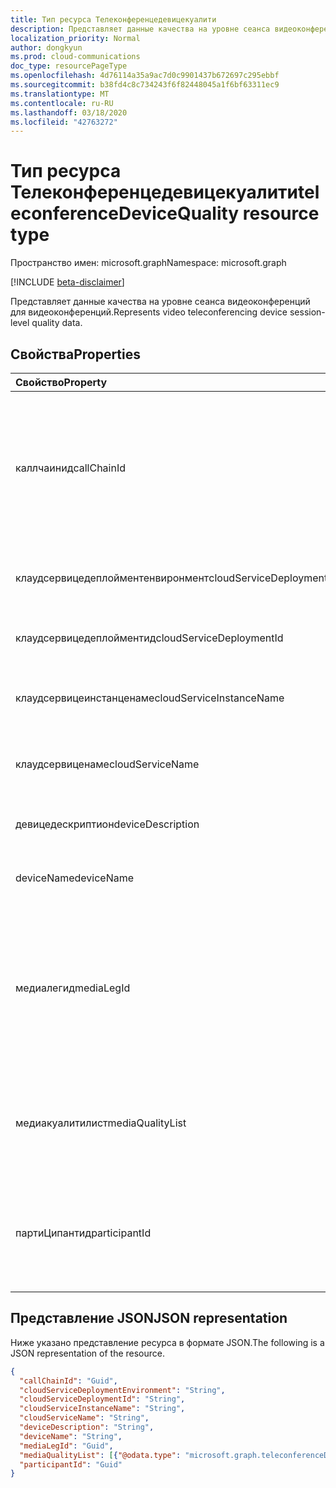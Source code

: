 ```yaml
---
title: Тип ресурса Телеконференцедевицекуалити
description: Представляет данные качества на уровне сеанса видеоконференций для видеоконференций.
localization_priority: Normal
author: dongkyun
ms.prod: cloud-communications
doc_type: resourcePageType
ms.openlocfilehash: 4d76114a35a9ac7d0c9901437b672697c295ebbf
ms.sourcegitcommit: b38fd4c8c734243f6f82448045a1f6bf63311ec9
ms.translationtype: MT
ms.contentlocale: ru-RU
ms.lasthandoff: 03/18/2020
ms.locfileid: "42763272"
---
```

# <a name="teleconferencedevicequality-resource-type"></a><span data-ttu-id="ec95e-103">Тип ресурса Телеконференцедевицекуалити</span><span class="sxs-lookup"><span data-stu-id="ec95e-103">teleconferenceDeviceQuality resource type</span></span>

<span data-ttu-id="ec95e-104">Пространство имен: microsoft.graph</span><span class="sxs-lookup"><span data-stu-id="ec95e-104">Namespace: microsoft.graph</span></span>

[!INCLUDE [beta-disclaimer](../../includes/beta-disclaimer.md)]

<span data-ttu-id="ec95e-105">Представляет данные качества на уровне сеанса видеоконференций для видеоконференций.</span><span class="sxs-lookup"><span data-stu-id="ec95e-105">Represents video teleconferencing device session-level quality data.</span></span>

## <a name="properties"></a><span data-ttu-id="ec95e-106">Свойства</span><span class="sxs-lookup"><span data-stu-id="ec95e-106">Properties</span></span>

| <span data-ttu-id="ec95e-107">Свойство</span><span class="sxs-lookup"><span data-stu-id="ec95e-107">Property</span></span>     | <span data-ttu-id="ec95e-108">Тип</span><span class="sxs-lookup"><span data-stu-id="ec95e-108">Type</span></span>        | <span data-ttu-id="ec95e-109">Описание</span><span class="sxs-lookup"><span data-stu-id="ec95e-109">Description</span></span> |
|:-------------|:------------|:------------|
|<span data-ttu-id="ec95e-110">каллчаинид</span><span class="sxs-lookup"><span data-stu-id="ec95e-110">callChainId</span></span>|<span data-ttu-id="ec95e-111">GUID</span><span class="sxs-lookup"><span data-stu-id="ec95e-111">Guid</span></span>|<span data-ttu-id="ec95e-112">Уникальный идентификатор для всех вызовов участников в конференции или уникальный идентификатор для двух вызовов участников в вызове P2P.</span><span class="sxs-lookup"><span data-stu-id="ec95e-112">A unique identifier for all  the participant calls in a conference or a unique identifier for two participant calls in P2P call.</span></span> <span data-ttu-id="ec95e-113">Он должен быть скопирован из `Microsoft.Graph.Call.CallChainId`.</span><span class="sxs-lookup"><span data-stu-id="ec95e-113">This needs to be copied over from `Microsoft.Graph.Call.CallChainId`.</span></span>|
|<span data-ttu-id="ec95e-114">клаудсервицедеплойментенвиронмент</span><span class="sxs-lookup"><span data-stu-id="ec95e-114">cloudServiceDeploymentEnvironment</span></span>|<span data-ttu-id="ec95e-115">String</span><span class="sxs-lookup"><span data-stu-id="ec95e-115">String</span></span>|<span data-ttu-id="ec95e-116">Географическая область, в которой развернута служба, `ProdNoam`например.</span><span class="sxs-lookup"><span data-stu-id="ec95e-116">A geo-region where the service is deployed, such as `ProdNoam`.</span></span>|
|<span data-ttu-id="ec95e-117">клаудсервицедеплойментид</span><span class="sxs-lookup"><span data-stu-id="ec95e-117">cloudServiceDeploymentId</span></span>|<span data-ttu-id="ec95e-118">String</span><span class="sxs-lookup"><span data-stu-id="ec95e-118">String</span></span>|<span data-ttu-id="ec95e-119">Уникальный идентификатор развертывания, назначенный Azure.</span><span class="sxs-lookup"><span data-stu-id="ec95e-119">A unique deployment identifier assigned by Azure.</span></span>|
|<span data-ttu-id="ec95e-120">клаудсервицеинстанценаме</span><span class="sxs-lookup"><span data-stu-id="ec95e-120">cloudServiceInstanceName</span></span>|<span data-ttu-id="ec95e-121">String</span><span class="sxs-lookup"><span data-stu-id="ec95e-121">String</span></span>|<span data-ttu-id="ec95e-122">Имя развернутого экземпляра облачной службы Azure, `FrontEnd_IN_3`например.</span><span class="sxs-lookup"><span data-stu-id="ec95e-122">The Azure deployed cloud service instance name, such as `FrontEnd_IN_3`.</span></span>|
|<span data-ttu-id="ec95e-123">клаудсервиценаме</span><span class="sxs-lookup"><span data-stu-id="ec95e-123">cloudServiceName</span></span>|<span data-ttu-id="ec95e-124">String</span><span class="sxs-lookup"><span data-stu-id="ec95e-124">String</span></span>|<span data-ttu-id="ec95e-125">Имя развернутой облачной службы Azure, `contoso.cloudapp.net`например.</span><span class="sxs-lookup"><span data-stu-id="ec95e-125">The Azure deployed cloud service name, such as `contoso.cloudapp.net`.</span></span>|
|<span data-ttu-id="ec95e-126">девицедескриптион</span><span class="sxs-lookup"><span data-stu-id="ec95e-126">deviceDescription</span></span>|<span data-ttu-id="ec95e-127">String</span><span class="sxs-lookup"><span data-stu-id="ec95e-127">String</span></span>|<span data-ttu-id="ec95e-128">Любое дополнительное описание, например `VTC Bldg 30/21`.</span><span class="sxs-lookup"><span data-stu-id="ec95e-128">Any additional description, such as `VTC Bldg 30/21`.</span></span>|
|<span data-ttu-id="ec95e-129">deviceName</span><span class="sxs-lookup"><span data-stu-id="ec95e-129">deviceName</span></span>|<span data-ttu-id="ec95e-130">String</span><span class="sxs-lookup"><span data-stu-id="ec95e-130">String</span></span>|<span data-ttu-id="ec95e-131">Имя агента мультимедиа пользователя, например `Cisco SX80`.</span><span class="sxs-lookup"><span data-stu-id="ec95e-131">The user media agent name, such as `Cisco SX80`.</span></span>|
|<span data-ttu-id="ec95e-132">медиалегид</span><span class="sxs-lookup"><span data-stu-id="ec95e-132">mediaLegId</span></span>|<span data-ttu-id="ec95e-133">GUID</span><span class="sxs-lookup"><span data-stu-id="ec95e-133">Guid</span></span>|<span data-ttu-id="ec95e-134">Уникальный идентификатор для конкретной точки носителя участника в Конференции.</span><span class="sxs-lookup"><span data-stu-id="ec95e-134">A unique identifier for a specific media leg of a participant in a conference.</span></span>  <span data-ttu-id="ec95e-135">Если происходит переопределение, у одного участника может быть несколько идентификаторов носителей.</span><span class="sxs-lookup"><span data-stu-id="ec95e-135">One participant can have multiple media leg identifiers if retargeting happens.</span></span> <span data-ttu-id="ec95e-136">Партнер Кви назначает это значение.</span><span class="sxs-lookup"><span data-stu-id="ec95e-136">CVI partner assigns this value.</span></span>|
|<span data-ttu-id="ec95e-137">медиакуалитилист</span><span class="sxs-lookup"><span data-stu-id="ec95e-137">mediaQualityList</span></span>|<span data-ttu-id="ec95e-138">Коллекция [телеконференцедевицемедиакуалити](teleconferencedevicemediaquality.md)</span><span class="sxs-lookup"><span data-stu-id="ec95e-138">[teleconferenceDeviceMediaQuality](teleconferencedevicemediaquality.md) collection</span></span>|<span data-ttu-id="ec95e-139">Список качеств мультимедиа в сеансе мультимедиа (вызов), например качество звука, качество видео и/или общий доступ к экрану.</span><span class="sxs-lookup"><span data-stu-id="ec95e-139">The list of media qualities in a media session (call), such as audio quality, video quality, and/or screen sharing quality.</span></span>|
|<span data-ttu-id="ec95e-140">партиЦипантид</span><span class="sxs-lookup"><span data-stu-id="ec95e-140">participantId</span></span>|<span data-ttu-id="ec95e-141">GUID</span><span class="sxs-lookup"><span data-stu-id="ec95e-141">Guid</span></span>|<span data-ttu-id="ec95e-142">Уникальный идентификатор определенного участника в Конференции.</span><span class="sxs-lookup"><span data-stu-id="ec95e-142">A unique identifier for a specific participant in a conference.</span></span> <span data-ttu-id="ec95e-143">Партнеру Кви необходимо скопировать `Call.MyParticipantId` значение этого свойства.</span><span class="sxs-lookup"><span data-stu-id="ec95e-143">The CVI partner needs to copy over `Call.MyParticipantId` to this property.</span></span>|

## <a name="json-representation"></a><span data-ttu-id="ec95e-144">Представление JSON</span><span class="sxs-lookup"><span data-stu-id="ec95e-144">JSON representation</span></span>

<span data-ttu-id="ec95e-145">Ниже указано представление ресурса в формате JSON.</span><span class="sxs-lookup"><span data-stu-id="ec95e-145">The following is a JSON representation of the resource.</span></span>

<!-- {
  "blockType": "resource",
  "optionalProperties": [

  ],
  "@odata.type": "microsoft.graph.teleconferenceDeviceQuality",
  "baseType": null
}-->

```json
{
  "callChainId": "Guid",
  "cloudServiceDeploymentEnvironment": "String",
  "cloudServiceDeploymentId": "String",
  "cloudServiceInstanceName": "String",
  "cloudServiceName": "String",
  "deviceDescription": "String",
  "deviceName": "String",
  "mediaLegId": "Guid",
  "mediaQualityList": [{"@odata.type": "microsoft.graph.teleconferenceDeviceMediaQuality"}],
  "participantId": "Guid"
}
```

<!-- uuid: 16cd6b66-4b1a-43a1-adaf-3a886856ed98
2019-02-04 14:57:30 UTC -->
<!-- {
  "type": "#page.annotation",
  "description": "teleconferenceDeviceQuality resource",
  "keywords": "",
  "section": "documentation",
  "tocPath": ""
}-->
